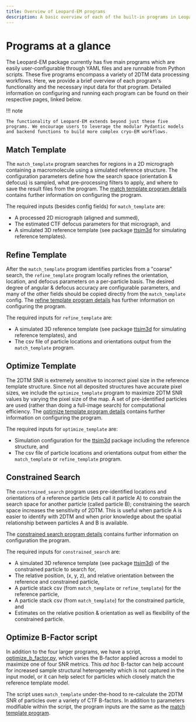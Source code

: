 ```yaml
---
title: Overview of Leopard-EM programs
description: A basic overview of each of the built-in programs in Leopard-EM
---
```


# Programs at a glance

The Leopard-EM package currently has five main programs which are easily user-configurable through YAML files and are runnable from Python scripts. These five programs encompass a variety of 2DTM data processing workflows. Here, we provide a brief overview of each program's functionality and the necessary input data for that program. Detailed information on configuring and running each program can be found on their respective pages, linked below.

!!! note

    The functionality of Leopard-EM extends beyond just these five programs. We encourage users to leverage the modular Pydantic models and backend functions to build more complex cryo-EM workflows.

## Match Template

The `match_template` program searches for regions in a 2D micrograph containing a macromolecule using a simulated reference structure.
The configuration parameters define how the search space (orientation & defocus) is sampled, what pre-processing filters to apply, and where to save the result files from the program.
The [match template program details](match_template.md) contains further information on configuring the program.

The required inputs (besides config fields) for `match_template` are:

* A processed 2D micrograph (aligned and summed),
* The estimated CTF defocus parameters for that micrograph, and
* A simulated 3D reference template (see package [ttsim3d](https://github.com/teamtomo/ttsim3d) for simulating reference templates).


## Refine Template

After the `match_template` program identifies particles from a "coarse" search, the `refine_template` program locally refines the orientation, location, and defocus parameters on a per-particle basis.
The desired degree of angular & defocus accuracy are configurable parameters, and many of the other fields should be copied directly from the `match_template` config.
The [refine template program details](refine_template.md) has further information on configuring the program.

The required inputs for `refine_template` are:

* A simulated 3D reference template (see package [ttsim3d](https://github.com/teamtomo/ttsim3d) for simulating reference templates), and
* The csv file of particle locations and orientations output from the `match_template` program.


## Optimize Template

The 2DTM SNR is extremely sensitive to incorrect pixel size in the reference template structure.
Since not all deposited structures have accurate pixel sizes, we include the `optimize_template` program to maximize 2DTM SNR values by varying the pixel size of the map.
A set of pre-identified particles are used (rather than doing a full-image search) for computational efficiency.
The [optimize template program details](optimize_template.md) contains further information on configuring the program.

The required inputs for `optimize_template` are:

* Simulation configuration for the [ttsim3d](https://github.com/teamtomo/ttsim3d) package including the reference structure, and
* The csv file of particle locations and orientations output from either the `match_template` or `refine_template` program.


## Constrained Search

The `constrained_search` program uses pre-identified locations and orientations of a reference particle (lets call it particle A) to constrain the search space for another particle (called particle B); constraining the search space increases the sensitivity of 2DTM.
This is useful when particle A is easier to identify with 2DTM and when prior knowledge about the spatial relationship between particles A and B is available.
<!-- TODO: Uncomment this when constrained search is finished -->
<!-- See the [constrained 40S ribosome example](../examples/constrained_search/constrained_search.ipynb) for a detailed demonstration of setting up and analyzing a constrained 2DTM search.
Along with the tutorial above, the [constrained search program details](constrained_search.md) contains further information on configuration the program. -->

The [constrained search program details](constrained_search.md) contains further information on configuration the program.

The required inputs for `constrained_search` are:

* A simulated 3D reference template (see package [ttsim3d](https://github.com/teamtomo/ttsim3d)) of the constrained particle to search for,
* The relative position, (x, y, z), and relative orientation between the reference and constrained particle,
* A particle stack csv (from `match_template` or `refine_template`) for the reference particle,
* A particle stack csv (from `match_template`) for the constrained particle, and
* Estimates on the relative position & orientation as well as flexibility of the constrained particle.


## Optimize B-Factor script

In addition to the four larger programs, we have a script, [optimize_b_factor.py](https://github.com/Lucaslab-Berkeley/Leopard-EM/blob/main/programs/optimize_b_factor.py), which varies the B-factor applied across a model to maximize one of four SNR metrics. This *ad hoc* B-factor can help account for increased sample structural heterogeneity which is not captured in the input model, or it can help select for particles which closely match the reference template model.

The script uses `match_template` under-the-hood to re-calculate the 2DTM SNR of particles over a variety of CTF B-factors. In addition to parameters modifiable within the script, the program inputs are the same as the [match template program](#match-template).